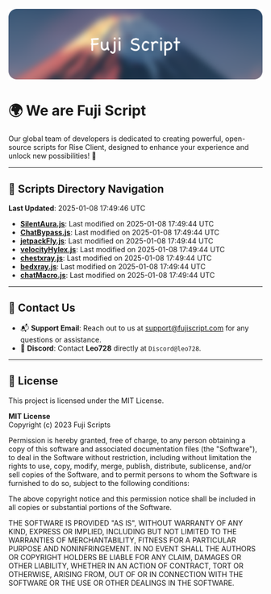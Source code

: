 ![Banner](.github/b.webp)

# 🌍 **We are Fuji Script**

Our global team of developers is dedicated to creating powerful, open-source scripts for Rise Client, designed to enhance your experience and unlock new possibilities! 🌟

---
<!-- SCRIPTS_NAVIGATION_START -->
## 📂 **Scripts Directory Navigation**

**Last Updated**: 2025-01-08 17:49:46 UTC

- **[SilentAura.js](scripts/SilentAura.js)**: Last modified on 2025-01-08 17:49:44 UTC
- **[ChatBypass.js](scripts/ChatBypass.js)**: Last modified on 2025-01-08 17:49:44 UTC
- **[jetpackFly.js](scripts/jetpackFly.js)**: Last modified on 2025-01-08 17:49:44 UTC
- **[velocityHylex.js](scripts/velocityHylex.js)**: Last modified on 2025-01-08 17:49:44 UTC
- **[chestxray.js](scripts/chestxray.js)**: Last modified on 2025-01-08 17:49:44 UTC
- **[bedxray.js](scripts/bedxray.js)**: Last modified on 2025-01-08 17:49:44 UTC
- **[chatMacro.js](scripts/chatMacro.js)**: Last modified on 2025-01-08 17:49:44 UTC

<!-- SCRIPTS_NAVIGATION_END -->

---

## 💬 **Contact Us**  
- 📬 **Support Email**: Reach out to us at [support@fujiscript.com](mailto:support@fujiscript.com) for any questions or assistance.  
- 💬 **Discord**: Contact **Leo728** directly at `Discord@leo728`.

---

## 📜 **License**

This project is licensed under the MIT License.  

**MIT License**  
Copyright (c) 2023 Fuji Scripts  

Permission is hereby granted, free of charge, to any person obtaining a copy of this software and associated documentation files (the "Software"), to deal in the Software without restriction, including without limitation the rights to use, copy, modify, merge, publish, distribute, sublicense, and/or sell copies of the Software, and to permit persons to whom the Software is furnished to do so, subject to the following conditions:  

The above copyright notice and this permission notice shall be included in all copies or substantial portions of the Software.  

THE SOFTWARE IS PROVIDED "AS IS", WITHOUT WARRANTY OF ANY KIND, EXPRESS OR IMPLIED, INCLUDING BUT NOT LIMITED TO THE WARRANTIES OF MERCHANTABILITY, FITNESS FOR A PARTICULAR PURPOSE AND NONINFRINGEMENT. IN NO EVENT SHALL THE AUTHORS OR COPYRIGHT HOLDERS BE LIABLE FOR ANY CLAIM, DAMAGES OR OTHER LIABILITY, WHETHER IN AN ACTION OF CONTRACT, TORT OR OTHERWISE, ARISING FROM, OUT OF OR IN CONNECTION WITH THE SOFTWARE OR THE USE OR OTHER DEALINGS IN THE SOFTWARE.  
